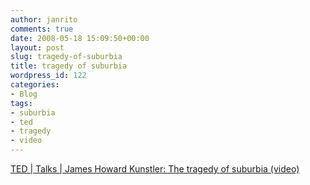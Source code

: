 ```yaml
---
author: janrito
comments: true
date: 2008-05-18 15:09:50+00:00
layout: post
slug: tragedy-of-suburbia
title: tragedy of suburbia
wordpress_id: 122
categories:
- Blog
tags:
- suburbia
- ted
- tragedy
- video
---
```




[TED | Talks | James Howard Kunstler: The tragedy of suburbia (video)](http://www.ted.com/talks/view/id/121)
